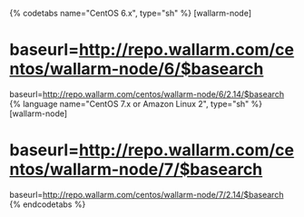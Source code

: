 {% codetabs name="CentOS 6.x", type="sh" %}
[wallarm-node]
# baseurl=http://repo.wallarm.com/centos/wallarm-node/6/$basearch

baseurl=http://repo.wallarm.com/centos/wallarm-node/6/2.14/$basearch
{% language name="CentOS 7.x or Amazon Linux 2", type="sh" %}
[wallarm-node]
# baseurl=http://repo.wallarm.com/centos/wallarm-node/7/$basearch

baseurl=http://repo.wallarm.com/centos/wallarm-node/7/2.14/$basearch
{% endcodetabs %}